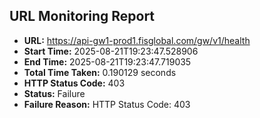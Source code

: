 ## URL Monitoring Report

- **URL:** https://api-gw1-prod1.fisglobal.com/gw/v1/health
- **Start Time:** 2025-08-21T19:23:47.528906
- **End Time:** 2025-08-21T19:23:47.719035
- **Total Time Taken:** 0.190129 seconds
- **HTTP Status Code:** 403
- **Status:** Failure
- **Failure Reason:** HTTP Status Code: 403
